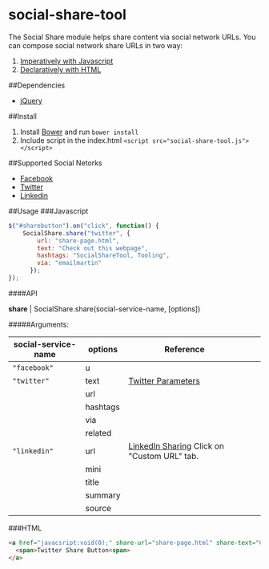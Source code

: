 # social-share-tool

The Social Share module helps share content via social network URLs.
You can compose social network share URLs in two way:

1. [Imperatively with Javascript](#UsageJavascript)
2. [Declaratively with HTML](#UsageHTML)

##Dependencies
- [jQuery](https://jquery.com/)

##Install
1. Install [Bower](http://bower.io "see instructions") and run `bower install`
2. Include script in the index.html `<script src="social-share-tool.js"></script>`

##Supported Social Netorks
- [Facebook](https://developers.facebook.com/docs/sharing)
- [Twitter](https://dev.twitter.com/web/tweet-button/web-intent)
- [Linkedin](https://developer.linkedin.com/docs/share-on-linkedin)

##Usage
###Javascript
```javascript
$("#sharebutton").on("click", function() {
    SocialShare.share("twitter", {
        url: "share-page.html",
        text: "Check out this webpage",
        hashtags: "SocialShareTool, Tooling",
        via: "emailmartin"
      });
});
```

####API

**share** | SocialShare.share(social-service-name, [options])

#####Arguments:

| **social-service-name** | **options** | **Reference**                                                                                        |   |   |
|-------------------------|-------------|------------------------------------------------------------------------------------------------------|---|---|
| `"facebook"`            | u           |                                                                                                      |   |   |
| `"twitter"`             | text        | [Twitter Parameters](https://dev.twitter.com/web/tweet-button/parameters)                            |   |   |
|                         | url         |                                                                                                      |   |   |
|                         | hashtags    |                                                                                                      |   |   |
|                         | via         |                                                                                                      |   |   |
|                         | related     |                                                                                                      |   |   |
| `"linkedin"`            | url         | [LinkedIn Sharing](https://developer.linkedin.com/docs/share-on-linkedin) Click on "Custom URL" tab. |   |   |
|                         | mini        |                                                                                                      |   |   |
|                         | title       |                                                                                                      |   |   |
|                         | summary     |                                                                                                      |   |   |
|                         | source      |                                                                                                      |   |   |

###HTML
```html
<a href="javacsript:void(0);" share-url="share-page.html" share-text="Check out this webpage" share-hashtags="SocialShareTool, Tooling" class="share-twitter">
  <span>Twitter Share Button<span>
</a>
```
